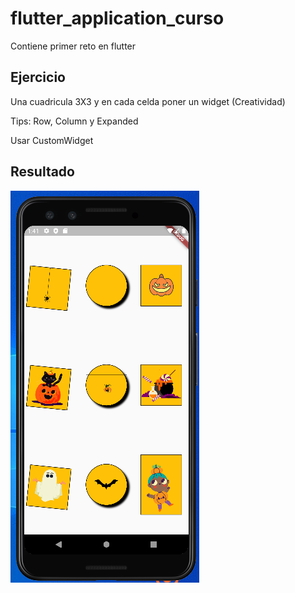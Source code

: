 # flutter_application_curso

Contiene primer reto en flutter

## Ejercicio

<p> Una cuadricula 3X3 y en cada celda poner un widget (Creatividad)</p>
<p> Tips: Row, Column y Expanded</p>
<p> Usar CustomWidget</p>

## Resultado

<img src="https://raw.githubusercontent.com/ecarbono-tr/flutter_application_curso/master/assets/imagenes/Captura_curso.PNG?token=AVE5Q362R32I6KDW5PLTMF3BPRAZY">
